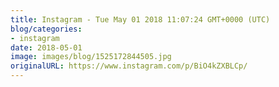 ```yaml
---
title: Instagram - Tue May 01 2018 11:07:24 GMT+0000 (UTC)
blog/categories:
- instagram
date: 2018-05-01
image: images/blog/1525172844505.jpg
originalURL: https://www.instagram.com/p/BiO4kZXBLCp/
---
```


